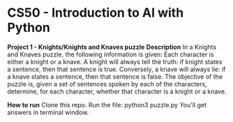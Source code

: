 # CS50 - Introduction to AI with Python

**Project 1 - Knights/Knights and Knaves puzzle**
**Description**
In a Knights and Knaves puzzle, the following information is given: Each character is either a knight or a knave. A knight will always tell the truth: if knight states a sentence, then that sentence is true. Conversely, a knave will always lie: if a knave states a sentence, then that sentence is false. The objective of the puzzle is, given a set of sentences spoken by each of the characters, determine, for each character, whether that character is a knight or a knave.

**How to run**
Clone this repo.
Run the file: python3 puzzle.py
You'll get answers in terminal window.
